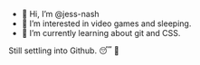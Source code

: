 - 👋 Hi, I’m @jess-nash
- 👀 I’m interested in video games and sleeping.
- 🌱 I’m currently learning about git and CSS.

Still settling into Github. 😴 🦵

<!---
jess-nash/jess-nash is a ✨ special ✨ repository because its `README.md` (this file) appears on your GitHub profile.
You can click the Preview link to take a look at your changes.
--->
